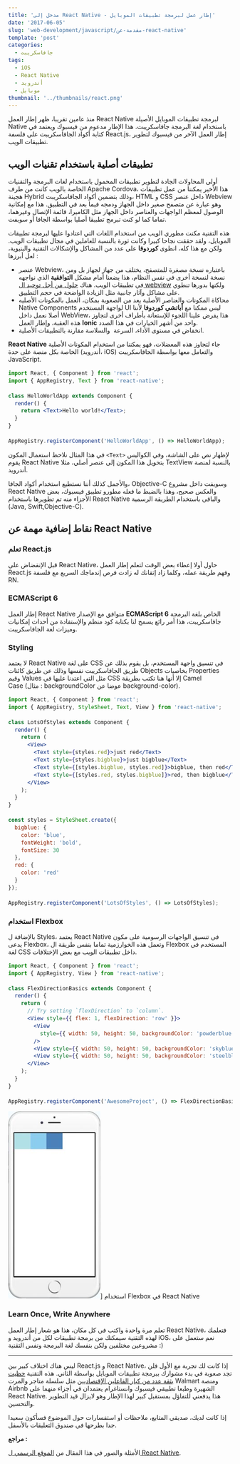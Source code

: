 ```yaml
---
title: 'مدخل إلى React Native - إطار عمل لبرمجة تطبيقات الموبايل'
date: '2017-06-05'
slug: 'web-development/javascript/مقدمة-عن-react-native'
template: 'post'
categories:
  - جافاسكريبت
tags:
  - iOS
  - React Native
  - أندرويد
  - موبايل
thumbnail: '../thumbnails/react.png'
---
```


منذ عامين تقريبا، ظهر إطار العمل React Native لبرمجة تطبيقات الموبايل الأصيلة Native باستخدام لغة البرمجة جافاسكريبت. هذا الإطار مدعوم من فيسبوك ويعتمد في كتابة أكواد الجافاسكريبت على فلسفة React.js، إطار العمل الآخر من فيسبوك لتطوير تطبيقات الويب.

## تطبيقات أصلية باستخدام تقنيات الويب

أولى المحاولات الجادة لتطوير تطبيقات المحمول باستخدام لغات البرمجة والتقنيات الخاصة بالويب كانت من طرف Apache Cordova، هذا الأخير يمكننا من عمل تطبيقات هجينة Hybrid وذلك بتضمين أكواد الجافاسكريبت، HTML و CSS داخل عنصر Webview وهو عبارة عن متصفح صغير داخل الجهاز ودمجه فيما بعد في التطبيق. هذا مع إمكانية الوصول لمعظم الواجهات والعناصر داخل الجهاز مثل الكاميرا، قائمة الإتصال وغيرهما، تماما كما لو كنت تبرمج تطبيقا أصليا بواسطة الجافا أو سويفت.

هذه التقنية مكنت مطوري الويب من استخدام اللغات التي اعتادوا عليها لبرمجة تطبيقات الموبايل، ولقد حققت نجاحا كبيرا وكانت ثورة بالنسبة للعاملين في مجال تطبيقات الويب. ولكن مع هذا كله، انطوى **كوردوفا** على عدد من المشاكل والإشكالات التقنية والبنيوية، لعل أبرزها :

- عنصر Webview، باعتباره نسخة مصغرة للمتصفح، يختلف من جهاز لجهاز بل ومن نسخة لنسخة أخرى في نفس النظام، هذا يضعنا أمام مشكل **التوافقية** الذي نواجهه في تطبيقات الويب. هناك [حلول من أجل توحيد ال webview](https://www.tutomena.com/web-development/tools/crosswalk-cordova-plugin/) ولكنها بدورها تنطوي على مشاكل وآثار جانبية مثل الزيادة الواضحة في حجم التطبيق.
- محاكاة المكونات والعناصر الأصلية يعد من الصعوبة بمكان، العمل بالمكونات الأصليه Native Components لواجهة المستخدم UI ليس ممكنا مع **أباتشي كوردوفا** لأننا أصلا نعمل داخل WebView، هذا يفرض علينا اللجوء للإستعانة بأطراف أخرى لتجاوز هذه العقبة، وإطار العمل **Ionic** واحد من أشهر الخيارات في هذا الصدد.
- انخفاض في مستوى الأداء، السرعة  والسلاسة مقارنة بالتطبيقات الأصلية.

**React Native** جاء لتجاوز هذه المعضلات، فهو يمكننا من استخدام المكونات الأصلية الخاصة بكل منصة على حدة (أندرويد، iOS) والتعامل معها بواسطة الجافاسكريبت JavaScript.

```jsx
import React, { Component } from 'react';
import { AppRegistry, Text } from 'react-native';

class HelloWorldApp extends Component {
  render() {
    return <Text>Hello world!</Text>;
  }
}

AppRegistry.registerComponent('HelloWorldApp', () => HelloWorldApp);
```

في هذا المثال نلاحظ استعمال المكون `<Text>` لإظهار نص على الشاشة، وفي الكواليس يقوم React Native بتحويل هذا المكون إلى عنصر أصلي، مثلا TextView بالنسبة لمنصة أندرويد.

والأجمل كذلك أننا نستطيع استخدام أكواد الجافا، Objective-C وسويفت داخل مشروع React Native والعكس صحيح، وهذا بالضبط ما فعله مطورو تطبيق فيسبوك، بعض الأجزاء منه تم تطويرها باستخدام React Native والباقي باستخدام الطريقة الرسمية (Java, Swift,Objective-C).

## نقاط إضافية مهمة عن React Native

### تعلم React.js

قبل الإنقضاض على React Native، حاول أولا إعطاء بعض الوقت لتعلم إطار العمل React.js وفهم طريقة عمله، وكلما زاد إتقانك له زادت فرص إندماجك السريع مع فلسفة RN.

### ECMAScript 6

إطار العمل React Native متوافق مع الإصدار **ECMAScript 6** الخاص بلغة البرمجة جافاسكريبت، هذا أمر رائع يسمح لنا بكتابة كود منظم والإستفادة من أحداث إمكانيات وميزات لغة الجافاسكريبت.

### Styling

لا يعتمد React Native على لغة CSS في تنسيق واجهة المستخدم، بل يقوم بذلك عن طريق الجافاسكريبت نفسها وذلك عن طريق كائنات Objects بخاصيات Properties وقيم Values مثل التي اعتدنا عليها في CSS إلا أنها هنا تكتب بطريقة Camel Case (مثال : backgroundColor عوضا عن background-color).

```jsx
import React, { Component } from 'react';
import { AppRegistry, StyleSheet, Text, View } from 'react-native';

class LotsOfStyles extends Component {
  render() {
    return (
      <View>
        <Text style={styles.red}>just red</Text>
        <Text style={styles.bigblue}>just bigblue</Text>
        <Text style={[styles.bigblue, styles.red]}>bigblue, then red</Text>
        <Text style={[styles.red, styles.bigblue]}>red, then bigblue</Text>
      </View>
    );
  }
}

const styles = StyleSheet.create({
  bigblue: {
    color: 'blue',
    fontWeight: 'bold',
    fontSize: 30
  },
  red: {
    color: 'red'
  }
});

AppRegistry.registerComponent('LotsOfStyles', () => LotsOfStyles);
```

### استخدام Flexbox

بالإضافة ل Styles، يعتمد React Native في تنسيق الواجهات الرسومية على مكون يدعى Flexbox، وتعمل هذه الخوارزمية تماما بنفس طريقة ال Flexbox المستخدم في لغة CSS داخل تطبيقات الويب مع بعض الإختلافات.

```jsx
import React, { Component } from 'react';
import { AppRegistry, View } from 'react-native';

class FlexDirectionBasics extends Component {
  render() {
    return (
      // Try setting `flexDirection` to `column`.
      <View style={{ flex: 1, flexDirection: 'row' }}>
        <View
          style={{ width: 50, height: 50, backgroundColor: 'powderblue' }}
        />
        <View style={{ width: 50, height: 50, backgroundColor: 'skyblue' }} />
        <View style={{ width: 50, height: 50, backgroundColor: 'steelblue' }} />
      </View>
    );
  }
}

AppRegistry.registerComponent('AwesomeProject', () => FlexDirectionBasics);
```

![استخدام Flexbox في React Native](../images/react-native-flexbox-demo.jpg)] استخدام Flexbox في React Native

### Learn Once, Write Anywhere

تعلم مرة واحدة واكتب في كل مكان، هذا هو شعار إطار العمل React Native، فتعلمك لهذه التقنية سيمكنك من برمجة تطبيقات لكل من أندرويد و iOS، نعم ستعمل على مشروعين مختلفين ولكن بنفسك لغة البرمجة ونفس التقنية :)

---

ليس هناك اختلاف كبير بين React.js و React Native، إذا كانت لك تجربة مع الأول فلن تجد صعوبة في بدء مشوارك ببرمجة تطبيقات الموبايل بواسطة الثاني. هذه التقنية [حظيت بثقة عدد من كبار الفاعلين الإقتصاديين](https://facebook.github.io/react-native/showcase.html) مثل سلسلة متاجر والمرت Walmart ومنصة Airbnb الشهيرة وطبعا تطبيقي فيسبوك وانستاغرام يعتمدان في أجزاء منهما على React Native. هذا يدفعني للتفاؤل بمستقبل كبير لهذا الإطار وهو لايزال قيد التطوير والتحسين.

إذا كانت لديك، صديقي المتابع، ملاحظات أو استفسارات حول الموضوع فسأكون سعيدا جدا بطرحها في صندوق التعليقات بالأسفل.

**مراجع :**

الأمثلة والصور في هذا المقال من [الموقع الرسمي ل React Native](https://facebook.github.io/react-native/).
